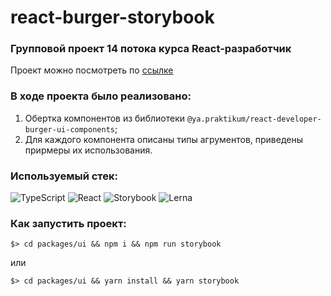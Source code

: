 # react-burger-storybook
### Групповой проект 14 потока курса React-разработчик

Проект можно посмотреть по [ссылке]()

### В ходе проекта было реализовано:

1) Обертка компонентов из библиотеки `@ya.praktikum/react-developer-burger-ui-components`;
2) Для каждого компонента описаны типы агрументов, приведены прирмеры их использования. 


### Используемый стек:

![TypeScript](https://img.shields.io/badge/-TypeScript-000?&logo=TypeScript)
![React](https://img.shields.io/badge/-React-000?&logo=React)
![Storybook](https://img.shields.io/badge/-Storybook-000?&logo=Storybook)
![Lerna](https://img.shields.io/badge/-Lerna-000?&logo=Lerna)

### Как запустить проект:

`$> cd packages/ui && npm i && npm run storybook`

или

`$> cd packages/ui && yarn install && yarn storybook`
